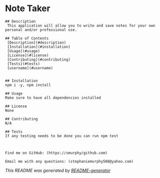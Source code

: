 # Note Taker
  
    ## Description
     This application will allow you to write and save notes for your own personal and/or professional use.
  
    ## Table of Contents
     [Description](#description)
     [Installation](#installation)
     [Usage](#usage)
     [License](#license)
     [Contributing](#contributing)
     [Tests](#tests)
     [username](#username)
  
  
    ## Installation
    npm i -y, npm install  
  
    ## Usage
    Make sure to have all dependencies installed
  
    ## License
    None
  
    ## Contributing
    N/A
  
    ## Tests
    If any testing needs to be done you can run npm test
  
   
  
    Find me on GitHub: (https://smurphy/github.com)
  
    Email me with any questions: (stephaniemurphy588@yahoo.com)
  
   _This README was generated by [README-generator](https://github.com/smurphy823/README-generator)_
  
    